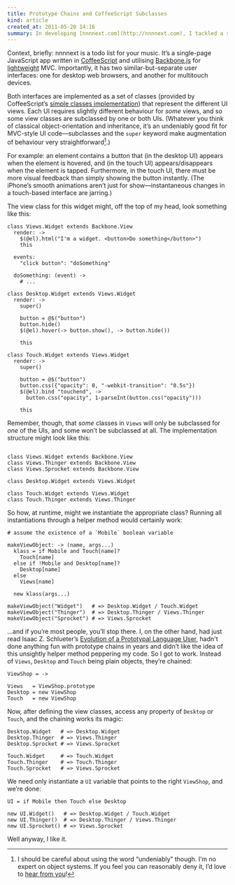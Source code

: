 ```yaml
---
title: Prototype Chains and CoffeeScript Subclasses
kind: article
created_at: 2011-05-20 14:16
summary: In developing [nnnnext.com](http://nnnnext.com), I tackled a surprising number of problems I’d not faced before as a web developer and programming language enthusiast. Here’s one of the more interesting ones, with what I feel is a pretty cute solution.
---
```


Context, briefly: nnnnext is a todo list for your music. It’s a single-page JavaScript app written in [CoffeeScript][coffeescript] and utilising [Backbone.js][backbone] for [lightweight][lightweight] MVC. Importantly, it has two similar-but-separate user interfaces: one for desktop web browsers, and another for multitouch devices.

Both interfaces are implemented as a set of classes (provided by CoffeeScript’s [simple classes implementation][coffeescript-classes]) that represent the different UI views. Each UI requires slightly different behaviour for _some_ views, and so some view classes are subclassed by one or both UIs. (Whatever you think of classical object-orientation and inheritance, it’s an undeniably good fit for MVC-style UI code—subclasses and the `super` keyword make augmentation of behaviour very straightforward[^classical-oo-and-mvc].)

[^classical-oo-and-mvc]: I should be careful about using the word “undeniably” though. I’m no expert on object systems. If you feel you can reasonably deny it, I’d love to [hear from you][email]!

For example: an element contains a button that (in the desktop UI) appears when the element is hovered, and (in the touch UI) appears/disappears when the element is tapped. Furthermore, in the touch UI, there must be more visual feedback than simply showing the button instantly. (The iPhone’s smooth animations aren’t just for show—instantaneous changes in a touch-based interface are jarring.)

The view class for this widget might, off the top of my head, look something like this:

<pre class="go"><code class="language-coffeescript">class Views.Widget extends Backbone.View
  render: -&gt;
    $(@el).html("I'm a widget. &lt;button&gt;Do something&lt;/button&gt;")
    this

  events:
    "click button": "doSomething"
  
  doSomething: (event) -&gt;
    # ...

class Desktop.Widget extends Views.Widget
  render: -&gt;
    super()

    button = @$("button")
    button.hide()
    $(@el).hover(-&gt; button.show(), -&gt; button.hide())

    this

class Touch.Widget extends Views.Widget
  render: -&gt;
    super()

    button = @$("button")
    button.css({"opacity": 0, "-webkit-transition": "0.5s"})
    $(@el).bind "touchend", -&gt;
      button.css("opacity", 1-parseInt(button.css("opacity")))

    this
</code></pre>

Remember, though, that _some_ classes in `Views` will only be subclassed for _one_ of the UIs, and some won’t be subclassed at all. The implementation structure might look like this:

<pre class="go"><code class="language-coffeescript">
class Views.Widget extends Backbone.View
class Views.Thinger extends Backbone.View
class Views.Sprocket extends Backbone.View

class Desktop.Widget extends Views.Widget

class Touch.Widget extends Views.Widget
class Touch.Thinger extends Views.Thinger
</code></pre>

So how, at runtime, might we instantiate the appropriate class? Running all instantiations through a helper method would certainly work:

<pre class="go"><code class="language-coffeescript"># assume the existence of a `Mobile` boolean variable

makeViewObject: -> (name, args...)
  klass = if Mobile and Touch[name]?
    Touch[name]
  else if !Mobile and Desktop[name]?
    Desktop[name]
  else
    Views[name]

  new klass(args...)

makeViewObject("Widget")   # => Desktop.Widget / Touch.Widget
makeViewObject("Thinger")  # => Desktop.Thinger / Views.Thinger
makeViewObject("Sprocket") # => Views.Sprocket
</code></pre>

...and if you’re most people, you’ll stop there. I, on the other hand, had just read Isaac Z. Schlueter’s [Evolution of a Prototypal Language User][evolution], hadn't done anything fun with prototype chains in years and didn’t like the idea of this unsightly helper method peppering my code. So I got to work. Instead of `Views`, `Desktop` and `Touch` being plain objects, they’re chained:

<pre class="go"><code class="language-coffeescript">ViewShop = ->

Views   = ViewShop.prototype
Desktop = new ViewShop
Touch   = new ViewShop
</code></pre>

Now, after defining the view classes, access any property of `Desktop` or `Touch`, and the chaining works its magic:

<pre class="go"><code class="language-coffeescript">Desktop.Widget   # => Desktop.Widget
Desktop.Thinger  # => Views.Thinger
Desktop.Sprocket # => Views.Sprocket

Touch.Widget     # => Touch.Widget
Touch.Thinger    # => Touch.Thinger
Touch.Sprocket   # => Views.Sprocket
</code></pre>

We need only instantiate a `UI` variable that points to the right `ViewShop`, and we’re done:

<pre class="go"><code class="language-coffeescript">UI = if Mobile then Touch else Desktop

new UI.Widget()   # => Desktop.Widget / Touch.Widget
new UI.Thinger()  # => Desktop.Thinger / Views.Thinger
new UI.Sprocket() # => Views.Sprocket
</code></pre>

Well anyway, I like it.

[coffeescript]: http://jashkenas.github.com/coffee-script/
[coffeescript-classes]: http://jashkenas.github.com/coffee-script/#classes
[backbone]:     http://documentcloud.github.com/backbone/
[lightweight]:  http://twitter.com/hylomorphism/status/71202209618067457
[evolution]:    http://blog.izs.me/post/4731036392/evolution-of-a-prototypal-language-user
[email]:        mailto:aanand.prasad@gmail.com
